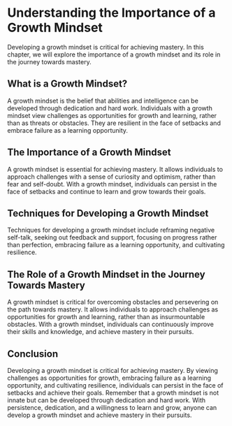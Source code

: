 Understanding the Importance of a Growth Mindset
========================================================================================

Developing a growth mindset is critical for achieving mastery. In this chapter, we will explore the importance of a growth mindset and its role in the journey towards mastery.

What is a Growth Mindset?
-------------------------

A growth mindset is the belief that abilities and intelligence can be developed through dedication and hard work. Individuals with a growth mindset view challenges as opportunities for growth and learning, rather than as threats or obstacles. They are resilient in the face of setbacks and embrace failure as a learning opportunity.

The Importance of a Growth Mindset
----------------------------------

A growth mindset is essential for achieving mastery. It allows individuals to approach challenges with a sense of curiosity and optimism, rather than fear and self-doubt. With a growth mindset, individuals can persist in the face of setbacks and continue to learn and grow towards their goals.

Techniques for Developing a Growth Mindset
------------------------------------------

Techniques for developing a growth mindset include reframing negative self-talk, seeking out feedback and support, focusing on progress rather than perfection, embracing failure as a learning opportunity, and cultivating resilience.

The Role of a Growth Mindset in the Journey Towards Mastery
-----------------------------------------------------------

A growth mindset is critical for overcoming obstacles and persevering on the path towards mastery. It allows individuals to approach challenges as opportunities for growth and learning, rather than as insurmountable obstacles. With a growth mindset, individuals can continuously improve their skills and knowledge, and achieve mastery in their pursuits.

Conclusion
----------

Developing a growth mindset is critical for achieving mastery. By viewing challenges as opportunities for growth, embracing failure as a learning opportunity, and cultivating resilience, individuals can persist in the face of setbacks and achieve their goals. Remember that a growth mindset is not innate but can be developed through dedication and hard work. With persistence, dedication, and a willingness to learn and grow, anyone can develop a growth mindset and achieve mastery in their pursuits.
